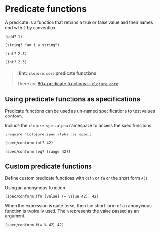 # Predicate functions
A predicate is a function that returns a true or false value and their names end with `?` by convention.

```eval-clojure
(odd? 1)
```

```eval-clojure
(string? "am i a string")
```

```eval-clojure
(int? 2.3)
```

```eval-clojure
(int? 2.3)
```

> #### Hint::`clojure.core` predicate functions
> There are [80+ predicate functions in `clojure.core`](/reference/clojure/predicates.md)

## Using predicate functions as specifications
Predicate functions can be used as un-named specifications to test values conform.

Include the `clojure.spec.alpha` namespace to access the spec functions.

```eval-clojure
(require '[clojure.spec.alpha :as spec])
```

```eval-clojure
(spec/conform int? 42)
```
```eval-clojure
(spec/conform seq? (range 42))
```


## Custom predicate functions
Define custom predicate functions with `defn` or `fn` or the short form `#()`

Using an anonymous function

```eval-clojure
(spec/conform (fn [value] (= value 42)) 42)
```
When the expression is quite terse, then the short form of an anonymous function is typically used.  The `%` represents the value passed as an argument.

```eval-clojure
(spec/conform #(= % 42) 42)
```
